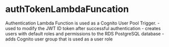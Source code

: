 # authTokenLambdaFuncation
Authentication Lambda Function is used as a Cognito User Pool Trigger.  - used to modify the JWT ID token after successful authentication  - creates users with default roles and permissions to the RDS PostgreSQL database  - adds Cognito user group that is used as a user role
